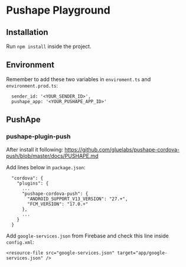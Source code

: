 # Pushape Playground 


## Installation

Run `npm install` inside the project.

## Environment

Remember to add these two variables in `enviroment.ts` and `environment.prod.ts`:

```
  sender_id: '<YOUR_SENDER_ID>',
  pushape_app: '<YOUR_PUSHAPE_APP_ID>'
```

## PushApe

### pushape-plugin-push

After install it following: https://github.com/gluelabs/pushape-cordova-push/blob/master/docs/PUSHAPE.md

Add lines below in `package.json`:

```
  "cordova": {
    "plugins": {
      ...
      "pushape-cordova-push": {
        "ANDROID_SUPPORT_V13_VERSION": "27.+",
        "FCM_VERSION": "17.0.+"
      },
      ...
    }
  }
```

Add `google-services.json` from Firebase and check this line inside `config.xml`:

```
<resource-file src="google-services.json" target="app/google-services.json" />
```